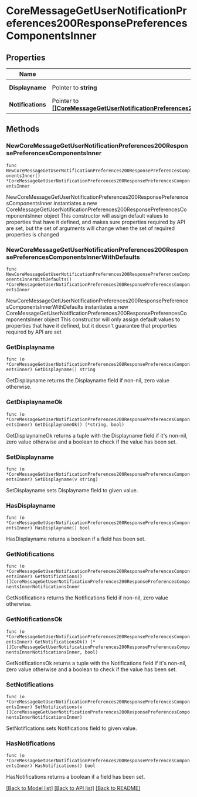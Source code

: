 # CoreMessageGetUserNotificationPreferences200ResponsePreferencesComponentsInner

## Properties

Name | Type | Description | Notes
------------ | ------------- | ------------- | -------------
**Displayname** | Pointer to **string** | Display name | [optional] 
**Notifications** | Pointer to [**[]CoreMessageGetUserNotificationPreferences200ResponsePreferencesComponentsInnerNotificationsInner**](CoreMessageGetUserNotificationPreferences200ResponsePreferencesComponentsInnerNotificationsInner.md) |  | [optional] 

## Methods

### NewCoreMessageGetUserNotificationPreferences200ResponsePreferencesComponentsInner

`func NewCoreMessageGetUserNotificationPreferences200ResponsePreferencesComponentsInner() *CoreMessageGetUserNotificationPreferences200ResponsePreferencesComponentsInner`

NewCoreMessageGetUserNotificationPreferences200ResponsePreferencesComponentsInner instantiates a new CoreMessageGetUserNotificationPreferences200ResponsePreferencesComponentsInner object
This constructor will assign default values to properties that have it defined,
and makes sure properties required by API are set, but the set of arguments
will change when the set of required properties is changed

### NewCoreMessageGetUserNotificationPreferences200ResponsePreferencesComponentsInnerWithDefaults

`func NewCoreMessageGetUserNotificationPreferences200ResponsePreferencesComponentsInnerWithDefaults() *CoreMessageGetUserNotificationPreferences200ResponsePreferencesComponentsInner`

NewCoreMessageGetUserNotificationPreferences200ResponsePreferencesComponentsInnerWithDefaults instantiates a new CoreMessageGetUserNotificationPreferences200ResponsePreferencesComponentsInner object
This constructor will only assign default values to properties that have it defined,
but it doesn't guarantee that properties required by API are set

### GetDisplayname

`func (o *CoreMessageGetUserNotificationPreferences200ResponsePreferencesComponentsInner) GetDisplayname() string`

GetDisplayname returns the Displayname field if non-nil, zero value otherwise.

### GetDisplaynameOk

`func (o *CoreMessageGetUserNotificationPreferences200ResponsePreferencesComponentsInner) GetDisplaynameOk() (*string, bool)`

GetDisplaynameOk returns a tuple with the Displayname field if it's non-nil, zero value otherwise
and a boolean to check if the value has been set.

### SetDisplayname

`func (o *CoreMessageGetUserNotificationPreferences200ResponsePreferencesComponentsInner) SetDisplayname(v string)`

SetDisplayname sets Displayname field to given value.

### HasDisplayname

`func (o *CoreMessageGetUserNotificationPreferences200ResponsePreferencesComponentsInner) HasDisplayname() bool`

HasDisplayname returns a boolean if a field has been set.

### GetNotifications

`func (o *CoreMessageGetUserNotificationPreferences200ResponsePreferencesComponentsInner) GetNotifications() []CoreMessageGetUserNotificationPreferences200ResponsePreferencesComponentsInnerNotificationsInner`

GetNotifications returns the Notifications field if non-nil, zero value otherwise.

### GetNotificationsOk

`func (o *CoreMessageGetUserNotificationPreferences200ResponsePreferencesComponentsInner) GetNotificationsOk() (*[]CoreMessageGetUserNotificationPreferences200ResponsePreferencesComponentsInnerNotificationsInner, bool)`

GetNotificationsOk returns a tuple with the Notifications field if it's non-nil, zero value otherwise
and a boolean to check if the value has been set.

### SetNotifications

`func (o *CoreMessageGetUserNotificationPreferences200ResponsePreferencesComponentsInner) SetNotifications(v []CoreMessageGetUserNotificationPreferences200ResponsePreferencesComponentsInnerNotificationsInner)`

SetNotifications sets Notifications field to given value.

### HasNotifications

`func (o *CoreMessageGetUserNotificationPreferences200ResponsePreferencesComponentsInner) HasNotifications() bool`

HasNotifications returns a boolean if a field has been set.


[[Back to Model list]](../README.md#documentation-for-models) [[Back to API list]](../README.md#documentation-for-api-endpoints) [[Back to README]](../README.md)


